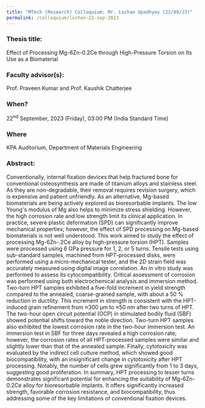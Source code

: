 ```yaml
---
title: "MTech (Research) Colloquium: Mr. Lochan Upadhyay (22/09/23)"
permalink: /colloquium/lochan-22-sep-2023
---
```

### Thesis title:
Effect of Processing Mg-6Zn-0.2Ce through High-Pressure Torsion on Its Use as a Biomaterial

### Faculty advisor(s):
Prof. Praveen Kumar and Prof. Kaushik Chatterjee

### When?
22<sup>nd</sup> September, 2023 (Friday), 03:00 PM (India Standard Time)

### Where
KPA Auditorium, Department of Materials Engineering

### Abstract: 
Conventionally, internal fixation devices that help fractured bone for conventional osteosynthesis are made of titanium alloys and stainless steel. As they are non-degradable, their removal requires revision surgery, which is expensive and patient unfriendly. As an alternative, Mg-based biomaterials are being actively explored as bioresorbable implants. The low Young's modulus of Mg also helps to minimize stress shielding. However, the high corrosion rate and low strength limit its clinical application. In practice, severe plastic deformation (SPD) can significantly improve mechanical properties; however, the effect of SPD processing on Mg-based biomaterials is not well understood.
This work aimed to study the effect of processing Mg-6Zn-.2Ce alloy by high-pressure torsion (HPT). Samples were processed using 6 GPa pressure for 1, 2, or 5 turns. Tensile tests using sub-standard samples, machined from HPT-processed disks, were performed using a micro-mechanical tester, and the 2D strain field was accurately measured using digital image correlation. An in vitro study was performed to assess its cytocompatibility. Critical assessment of corrosion was performed using both electrochemical analysis and immersion method.
Two-turn HPT samples exhibited a five-fold increment in yield strength compared to the annealed, coarse-grained sample, with about a 50 % reduction in ductility. This increment in strength is consistent with the HPT-induced grain refinement from ≈300 µm to ≈50 nm after two turns of HPT. The two-hour open circuit potential (OCP) in stimulated bodily fluid (SBF) showed potential shifts toward the noble direction. Two-turn HPT samples also exhibited the lowest corrosion rate in the two-hour immersion test. An immersion test in SBF for three days revealed a high corrosion rate; however, the corrosion rates of all HPT-processed samples were similar and slightly lower than that of the annealed sample. Finally, cytotoxicity was evaluated by the indirect cell culture method, which showed good biocompatibility, with an insignificant change in cytotoxicity after HPT processing. Notably, the number of cells grew significantly from 1 to 3 days, suggesting good proliferation.
In summary, HPT processing to lesser turns demonstrates significant potential for enhancing the suitability of Mg-6Zn-0.2Ce alloy for bioresorbable implants. It offers significantly increased strength, favorable corrosion resistance, and biocompatibility, thus addressing some of the key limitations of conventional fixation devices.